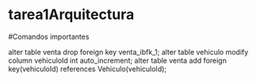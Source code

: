 # tarea1Arquitectura

#Comandos importantes

alter table venta drop foreign key venta_ibfk_1;
alter table vehiculo modify column vehiculoId int auto_increment;
alter table venta add foreign key(vehiculoId) references Vehiculo(vehiculoId);

